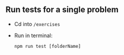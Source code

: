 ## Run tests for a single problem

- Cd into `/exercises`
- Run in terminal:

  ```
  npm run test [folderName]
  ```
